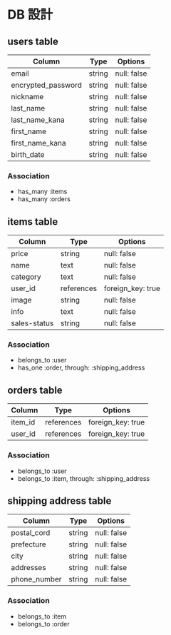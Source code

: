 # DB 設計

## users table

| Column             | Type                | Options                 |
|--------------------|---------------------|-------------------------|
| email              | string              | null: false             |
| encrypted_password | string              | null: false             |
| nickname           | string              | null: false             |
| last_name          | string              | null: false             |
| last_name_kana     | string              | null: false             |
| first_name         | string              | null: false             |
| first_name_kana    | string              | null: false             |
| birth_date         | string              | null: false             |

### Association

* has_many :items
* has_many :orders

## items table

| Column                              | Type       | Options           |
|-------------------------------------|------------|-------------------|
| price                               | string     | null: false       |
| name                                | text       | null: false       |
| category                            | text       | null: false       |
| user_id                             | references | foreign_key: true |
| image                               | string     | null: false       |
| info                                | text       | null: false       |
| sales-status                        | string     | null: false       |

### Association

- belongs_to :user
- has_one :order, through: :shipping_address

## orders table

| Column                   | Type       | Options           |
|--------------------------|------------|-------------------|
| item_id                  | references | foreign_key: true |
| user_id                  | references | foreign_key: true |

### Association

- belongs_to :user
- belongs_to :item, through: :shipping_address

## shipping address table

| Column                              | Type       | Options           |
|-------------------------------------|------------|-------------------|
| postal_cord                         | string     | null: false       |
| prefecture                          | string     | null: false       |
| city                                | string     | null: false       |
| addresses                           | string     | null: false       |
| phone_number                        | string     | null: false       |

### Association

- belongs_to :item
- belongs_to :order